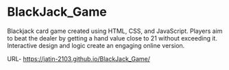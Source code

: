 # BlackJack_Game
Blackjack card game created using HTML, CSS, and JavaScript.
 Players aim to beat the dealer by getting a hand value close to 21 without exceeding it. Interactive design and logic create an engaging online version.

 URL-  https://jatin-2103.github.io/BlackJack_Game/
